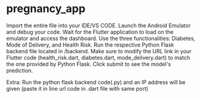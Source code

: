 # pregnancy_app

Import the entire file into your IDE/VS CODE.
Launch the Android Emulator and debug your code.
Wait for the Flutter application to load on the emulator and access the dashboard.
Use the three functionalities: Diabetes, Mode of Delivery, and Health Risk.
Run the respective Python Flask backend file located in /backend.
Make sure to modify the URL link in your Flutter code (health_risk.dart, diabetes.dart, mode_delivery.dart) to match the one provided by Python Flask.
Click submit to see the model's prediction.


Extra: Run the python flask backend code(.py) and an IP address will be given (paste it in line url code in .dart file with same port)
